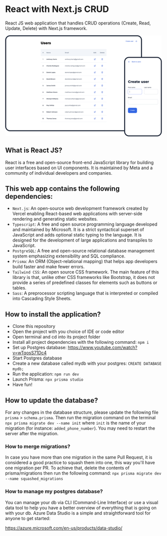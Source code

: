 # React with Next.js CRUD
React JS web application that handles CRUD operations (Create, Read, Update, Delete) with Next.js framework.

![Image](https://raw.githubusercontent.com/brunosdecampos/React-CRUD/main/public/images/project-preview.png)

## What is React JS?
React is a free and open-source front-end JavaScript library for building user interfaces based on UI components. It is maintained by Meta and a community of individual developers and companies.

## This web app contains the following dependencies:
- `Next.js`: An open-source web development framework created by Vercel enabling React-based web applications with server-side rendering and generating static websites.
- `Typescript`: A free and open source programming language developed and maintained by Microsoft. It is a strict syntactical superset of JavaScript and adds optional static typing to the language. It is designed for the development of large applications and transpiles to JavaScript. 
- `PostgreSQL`: A free and open-source relational database management system emphasizing extensibility and SQL compliance.
- `Prisma`: An ORM (Object-relational mapping) that helps app developers build faster and make fewer errors.
- `Tailwind CSS`: An open source CSS framework. The main feature of this library is that, unlike other CSS frameworks like Bootstrap, it does not provide a series of predefined classes for elements such as buttons or tables.
- `Sass`: A preprocessor scripting language that is interpreted or compiled into Cascading Style Sheets.

## How to install the application?
- Clone this repository
- Open the project with you choice of IDE or code editor
- Open terminal and cd into its project folder
- Install all project dependencies with the following command: `npm i`
- Set up Postgres database: https://www.youtube.com/watch?v=wTqosS71Dc4
- Start Postgres database
- Create a new database called mydb with your postgres: `CREATE DATABASE mydb;`
- Run the application: `npm run dev`
- Launch Prisma: `npx prisma studio`
- Have fun!

## How to update the database?
For any changes in the database structure, please update the following file `prisma` > `schema.prisma`. Then run the migration command on the terminal `npx prisma migrate dev --name init` where `init` is the name of your migration (for instance: `added_phone_number`). You may need to restart the server after the migration.

### How to merge migrations?
In case you have more than one migration in the same Pull Request, it is considered a good practice to squash them into one, this way you'll have one migration per PR. To achieve that, delete the contents of prisma/migrations then run the following command:
`npx prisma migrate dev --name squashed_migrations`

### How to manage my postgres database?
You can manage your db via CLI (Command-Line Interface) or use a visual data tool to help you have a better overview of everything that is going on with your db. Azure Data Studio is a simple and straightforward tool for anyone to get started:

https://azure.microsoft.com/en-us/products/data-studio/
